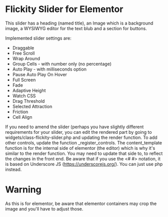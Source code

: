 Flickity Slider for Elementor
=============================

This slider has a heading (named title), an Image which is a background image, a WYSIWYG editor for the text blub and a section for buttons.

Implemented slider settings are:
- Draggable
- Free Scroll
- Wrap Around
- Group Cells - with number only (no percentage)
- Auto Play - with milliseconds option
- Pause Auto Play On Hover
- Full Screen
- Fade
- Adaptive Height
- Watch CSS
- Drag Threshold
- Selected Attraction
- Friction
- Cell Align

If you need to amend the slider (perhaps you have slightly different requirements for your slider, you can edit the rendered part by going to widgets/class-flickity-slider.php and 
updating the render function. To add other controls, update the function _register_controls. The content_template function is for the internal side of elementor (the editor) which is why it's similar to the render function. You may need to update that side to, to reflect the changes in the front end. Be aware that if you use the <# #> notation, it is based on Underscore JS (https://underscorejs.org/). You can just use php instead.

# Warning
As this is for elementor, be aware that elementor containers may crop the image and you'll have to adjust those.
